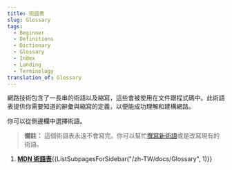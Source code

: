 ```yaml
---
title: 術語表
slug: Glossary
tags:
  - Beginner
  - Definitions
  - Dictionary
  - Glossary
  - Index
  - Landing
  - Terminology
translation_of: Glossary
---
```

網路技術包含了一長串的術語以及縮寫，這些會被使用在文件跟程式碼中。此術語表提供你需要知道的辭彙與縮寫的定義，以便能成功理解和建構網路。

你可以從側邊欄中選擇術語。

> **備註：** 這個術語表永遠不會寫完。你可以幫忙[撰寫新術語](/zh-TW/docs/MDN/Contribute/Howto/Write_a_new_entry_in_the_Glossary)或是改寫現有的術語。

<section id="Quick_links">
 <ol>
  <li><strong><a href="/zh-TW/docs/Glossary">MDN 術語表</a></strong>{{ListSubpagesForSidebar("/zh-TW/docs/Glossary", 1)}}</li>
 </ol>
</section>
